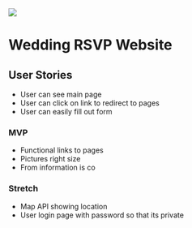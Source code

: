 <img src='https://images.unsplash.com/photo-1525258946800-98cfd641d0de?ixlib=rb-0.3.5&ixid=eyJhcHBfaWQiOjEyMDd9&s=e02561eeb5184163fca7e4cf7416d590&auto=format&fit=crop&w=2734&q=80'>



# Wedding RSVP Website


## User Stories
* User can see main page  
* User can click on link to redirect to pages
* User can easily fill out form

### MVP
* Functional links to pages
* Pictures right size
* From information is co

### Stretch
* Map API showing location
* User login page with password so that its private
